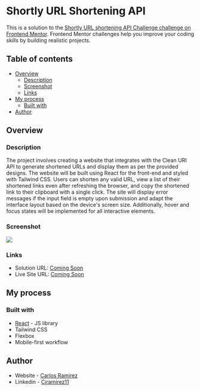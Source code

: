 # Shortly URL Shortening API

This is a solution to the [Shortly URL shortening API Challenge challenge on Frontend Mentor](https://www.frontendmentor.io/challenges/url-shortening-api-landing-page-2ce3ob-G). Frontend Mentor challenges help you improve your coding skills by building realistic projects.

## Table of contents

- [Overview](#overview)
  - [Description](#description)
  - [Screenshot](#screenshot)
  - [Links](#links)
- [My process](#my-process)
  - [Built with](#built-with)
- [Author](#author)

## Overview

### Description

The project involves creating a website that integrates with the Clean URI API to generate shortened URLs and display them as per the provided designs. The website will be built using React for the front-end and styled with Tailwind CSS. Users can shorten any valid URL, view a list of their shortened links even after refreshing the browser, and copy the shortened link to their clipboard with a single click. The site will display error messages if the input field is empty upon submission and adapt the interface layout based on the device's screen size. Additionally, hover and focus states will be implemented for all interactive elements.

### Screenshot

![](./screenshot.jpg)

### Links

- Solution URL: [Coming Soon](https://your-solution-url.com)
- Live Site URL: [Coming Soon](https://your-live-site-url.com)

## My process

### Built with

- [React](https://reactjs.org/) - JS library
- Tailwind CSS
- Flexbox
- Mobile-first workflow

## Author

- Website - [Carlos Ramirez](https://cjramirez.tech)
- Linkedin - [Cjramirez11](https://www.linkedin.com/in/cjramirez11/)
